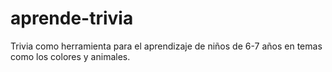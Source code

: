 # aprende-trivia
Trivia como herramienta para el aprendizaje de niños de 6-7 años en temas como los colores y animales.
